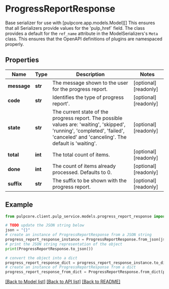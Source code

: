 # ProgressReportResponse

Base serializer for use with [pulpcore.app.models.Model][]  This ensures that all Serializers provide values for the 'pulp_href` field.  The class provides a default for the ``ref_name`` attribute in the ModelSerializers's ``Meta`` class. This ensures that the OpenAPI definitions of plugins are namespaced properly.

## Properties

Name | Type | Description | Notes
------------ | ------------- | ------------- | -------------
**message** | **str** | The message shown to the user for the progress report. | [optional] [readonly] 
**code** | **str** | Identifies the type of progress report&#39;. | [optional] [readonly] 
**state** | **str** | The current state of the progress report. The possible values are: &#39;waiting&#39;, &#39;skipped&#39;, &#39;running&#39;, &#39;completed&#39;, &#39;failed&#39;, &#39;canceled&#39; and &#39;canceling&#39;. The default is &#39;waiting&#39;. | [optional] [readonly] 
**total** | **int** | The total count of items. | [optional] [readonly] 
**done** | **int** | The count of items already processed. Defaults to 0. | [optional] [readonly] 
**suffix** | **str** | The suffix to be shown with the progress report. | [optional] [readonly] 

## Example

```python
from pulpcore.client.pulp_service.models.progress_report_response import ProgressReportResponse

# TODO update the JSON string below
json = "{}"
# create an instance of ProgressReportResponse from a JSON string
progress_report_response_instance = ProgressReportResponse.from_json(json)
# print the JSON string representation of the object
print(ProgressReportResponse.to_json())

# convert the object into a dict
progress_report_response_dict = progress_report_response_instance.to_dict()
# create an instance of ProgressReportResponse from a dict
progress_report_response_from_dict = ProgressReportResponse.from_dict(progress_report_response_dict)
```
[[Back to Model list]](../README.md#documentation-for-models) [[Back to API list]](../README.md#documentation-for-api-endpoints) [[Back to README]](../README.md)


